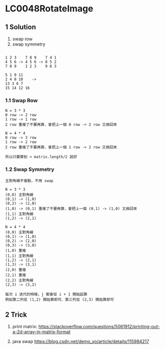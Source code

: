 # LC0048RotateImage

## 1 Solution

1. swap row
2. swap symmetry

```text

1 2 3    7 8 9    7 4 1
4 5 6 -> 4 5 6 -> 8 5 2
7 8 9    1 2 3    9 6 3
            
5 1 9 11
2 4 8 10    ->
13 3 6 7    
15 14 12 16

```
### 1.1 Swap Row

```text
N = 3 * 3
0 row -> 2 row
1 row -> 1 row
2 row 重複了不要再算，會把上一個 0 row -> 2 row 又換回來

N = 4 * 4
0 row -> 3 row
1 row -> 2 row
2 row 重複了不要再算，會把上一個 1 row -> 2 row 又換回來

所以只要算到 < matrix.length/2 就好
```

### 1.2 Swap Symmetry

```text
主對角線不會動，不用 swap

N = 3 * 3
(0,0) 主對角線
(0,1) -> (1,0)
(0,2) -> (2,0)
(1,0) -> (0,1) 重複了不要再算，會把上一個 (0,1) -> (1,0) 又換回來
(1,1) 主對角線
(1,2) -> (2,1)

N = 4 * 4
(0,0) 主對角線
(0,1) -> (1,0)
(0,2) -> (2,0)
(0,3) -> (3,0)
(1,0) 重複
(1,1) 主對角線
(1,2) -> (2,1)
(1,3) -> (3,1)
(2,0) 重複
(2,1) 重複
(2,2) 主對角線
(2,3) -> (3,2)

每次 i 迭代的時候，j 都會從 i + 1 開始起算
例如第二列從 (1,2) 開始算即可、第三列從 (2,3) 開始算即可
```

## 2 Trick

1. print matrix:
   https://stackoverflow.com/questions/5061912/printing-out-a-2d-array-in-matrix-format

2. java swap
   https://blog.csdn.net/demo_yo/article/details/115984217